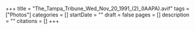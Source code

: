 +++
title = "The_Tampa_Tribune_Wed_Nov_20_1991_(2)_(IAAPA).avif"
tags = ["Photos"]
categories = []
startDate = ""
draft = false
pages = []
description = ""
citations = []
+++
